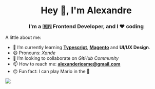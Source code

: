 <h1 align="center">Hey 👋, I'm Alexandre</h1>
<h3 align="center">I'm a 🇧🇷 Frontend Developer, and I ❤️ coding</h3>

A little about me:
- 🌱 I’m currently learning **[Typescript](https://www.typescriptlang.org/)**, **[Magento](https://magento.com/)** and **UI/UX Design**.
- 😄 Pronouns: *Xande*
- 👯 I’m looking to collaborate on *GitHub Community*
- 📫 How to reach me: **alexanderiosme@gmail.com**
- 🙃 Fun fact: I can play Mario in the 🎹

<a href="https://github.com/xanderios">
  <img src="https://github-readme-stats.vercel.app/api/top-langs/?username=xanderios&theme=dark&layout=compact" />
</a>
